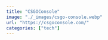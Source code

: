 ```yaml
---
title: "CSGOConsole"
image: "./_images/csgo-console.webp"
url: "https://csgoconsole.com/"
categories: ["tech"]
---
```

